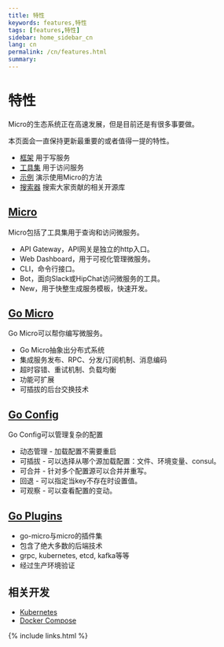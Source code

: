 ```yaml
---
title: 特性
keywords: features,特性
tags: [features,特性]
sidebar: home_sidebar_cn
lang: cn
permalink: /cn/features.html
summary: 
---
```


# 特性

Micro的生态系统正在高速发展，但是目前还是有很多事要做。

本页面会一直保持更新最重要的或者值得一提的特性。

- [框架](https://github.com/micro/go-micro) 用于写服务
- [工具集](https://github.com/micro/micro) 用于访问服务
- [示例](https://github.com/micro/examples) 演示使用Micro的方法
- [搜索器](https://micro.mu/explore/) 搜索大家贡献的相关开源库

## [Micro](https://github.com/micro/micro)

Micro包括了工具集用于查询和访问微服务。

* API Gateway，API网关是独立的http入口。
* Web Dashboard，用于可视化管理微服务。
* CLI，命令行接口。
* Bot，面向Slack或HipChat访问微服务的工具。
* New，用于快整生成服务模板，快速开发。

## [Go Micro](https://github.com/micro/go-micro)

Go Micro可以帮你编写微服务。

* Go Micro抽象出分布式系统
* 集成服务发布、RPC、分发/订阅机制、消息编码
* 超时容错、重试机制、负载均衡
* 功能可扩展
* 可插拔的后台交换技术

## [Go Config](https://github.com/micro/go-config)

Go Config可以管理复杂的配置

* 动态管理 - 加载配置不需要重启
* 可插拔 - 可以选择从哪个源加载配置：文件、环境变量、consul。
* 可合并 - 针对多个配置源可以合并并重写。
* 回退 - 可以指定当key不存在时设置值。
* 可观察 - 可以查看配置的变动。

## [Go Plugins](https://github.com/micro/go-plugins)

* go-micro与micro的插件集
* 包含了绝大多数的后端技术
* grpc, kubernetes, etcd, kafka等等
* 经过生产环境验证

## 相关开发

* [Kubernetes](https://github.com/micro/kubernetes)
* [Docker Compose](https://github.com/micro/micro/blob/master/.compose.yml)


{% include links.html %}
